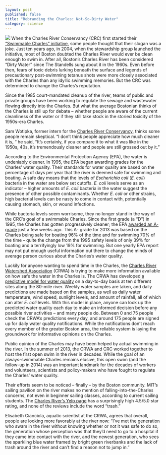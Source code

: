 ```yaml
---
layout: post
published: false
title: "Rebranding the Charles: Not-So-Dirty Water"
category: science
---
```


![](/http://imgur.com/7X2jvJ9)
When the Charles River Conservancy (CRC) first started their [“Swimmable Charles” initiative](http://www.thecharles.org/projects-and-programs/swimmable-charles/), some people thought that their slogan was a joke. Just ten years ago, in 2004, when the stewardship group launched the initiative, most of Boston doubted the Charles River would ever be clean enough to swim in.  After all, Boston’s Charles River has been considered “Dirty Water” since The Standells sung about it in the 1960s. Even before then, fears of toxic debris lurking beneath the surface and legends of precautionary post-swimming tetanus shots were more closely associated with the Charles than any idyllic swimming memories. But the CRC was determined to change the Charles’s reputation.

Since the 1985 court-mandated cleanup of the river, teams of public and private groups have been working to regulate the sewage and wastewater flowing directly into the Charles. But what the average Bostonian thinks of the Charles is still up for debate – whether people are aware of the current cleanliness of the water or if they still take stock in the storied toxicity of the 1950s-era Charles. 

Sam Wotipka, former intern for the [Charles River Conservancy](http://www.thecharles.org/), thinks some people remain skeptical. “I don’t think people appreciate how much cleaner it is, “ he said, “It’s certainly, if you compare it to what it was like in the 1950s, 40s, it’s tremendously cleaner and people are still grossed out by it.” 

According to the Environmental Protection Agency (EPA), the water is undeniably cleaner. In 1995, the EPA began awarding grades for the Charles’ water quality. Their standards for water quality are based on the percentage of days per year that the river is deemed safe for swimming and boating. A safe day means that the levels of _Escherichia coli_ (_E. coli_) bacteria in the water are below set cutoffs. _E. coli_ levels serve as an indicator – higher amounts of _E. coli_ bacteria in the water suggest the presence of other possible contaminants. Whether _E. coli_ or other strains, high bacterial levels can be nasty to come in contact with, potentially causing stomach, skin, or wound infections. 

While bacteria levels seem worrisome, they no longer stand in the way of the CRC’s goal of a swimmable Charles. Since the first grade (a “D”) in 1995, the Charles has gotten progressively cleaner; the EPA [awarded an A- grade](http://www.epa.gov/region1/charles/reportcards.html) just a few weeks ago. This A- grade for 2013 was based on the Charles being safe for boating 96% of the time and for swimming 70% of the time – quite the change from the 1995 safety levels of only 39% for boating and a terrifyingly low 19% for swimming. But one yearly EPA report may not put enough useful information out there to change the minds of average person curious about the Charles’s water quality.

Luckily for anyone wanting to spend time in the Charles, the [Charles River Watershed Association](http://www.crwa.org/) (CRWA) is trying to make more information available on how safe the water in the Charles is. The CRWA has developed [a predictive model for water quality](http://www.crwa.org/fieldscience/water-quality-notification) on a day-to-day basis at ten different sites along the 80-mile river. Weekly water samples are taken, and daily predictions are made based on the samples, as well as daily water temperature, wind speed, sunlight levels, and amount of rainfall, all of which can alter _E. coli_ levels. With this model in place, anyone can look up the predicted water quality each day to make an informed decision before any possible river activities – and many people do. Between 0 and 75 people check the CRWA’s predictions every day, and around 175 people are signed up for daily water quality notifications. While the notifications don’t reach every member of the greater Boston area, the reliable system is laying the groundwork for informative opinions on the Charles. 

Public opinion of the Charles may have been helped by actual swimming in the river. In the summer of 2013, the CRWA and CRC worked together to host the first open swim in the river in decades. While the goal of an always-swimmable Charles remains elusive, this open swim (and the follow-up in 2014) was an important landmark for the decades of workers and volunteers, scientists and policy-makers who have fought to regulate the Charles’ water quality. 

Their efforts seem to be noticed – finally – by the Boston community. MIT’s sailing pavilion on the river makes no mention of falling-into-the-Charles concerns, not even in beginner sailing classes, according to current sailing students. The [Charles River’s Yelp page](http://www.yelp.com/biz/the-charles-river-boston) has a surprisingly high 4.5/5.0 star rating, and none of the reviews include the word “trash.” 

Elisabeth Cianciola, aquatic scientist at the CRWA, agrees that overall, people are looking more favorably at the river now: “I’ve met the generation who swam in the river without knowing whether or not it was safe to do so, the generation whose perception was that they’d need to go to a hospital if they came into contact with the river, and the newest generation, who sees the sparkling blue water framed by bright green riverbanks and the lack of trash around the river and can’t find a reason not to jump in.”